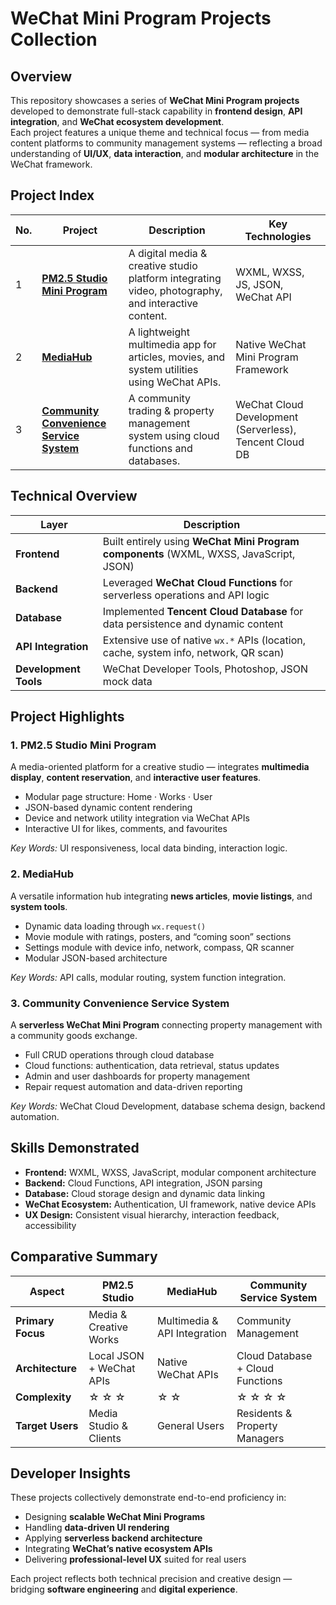 
# WeChat Mini Program Projects Collection

## Overview
This repository showcases a series of **WeChat Mini Program projects** developed to demonstrate full-stack capability in **frontend design**, **API integration**, and **WeChat ecosystem development**.  
Each project features a unique theme and technical focus — from media content platforms to community management systems — reflecting a broad understanding of **UI/UX**, **data interaction**, and **modular architecture** in the WeChat framework.



## Project Index

| No. | Project | Description | Key Technologies |
|-----|----------|--------------|------------------|
| 1 | [**PM2.5 Studio Mini Program**](./WeChat-Mini-Program/PM2.5Studio%20_WeChat%20Mini%20Program) | A digital media & creative studio platform integrating video, photography, and interactive content. | WXML, WXSS, JS, JSON, WeChat API |
| 2 | [**MediaHub**](./WeChat-Mini-Program/MediaHub_WeChat%20Mini%20Program) | A lightweight multimedia app for articles, movies, and system utilities using WeChat APIs. | Native WeChat Mini Program Framework |
| 3 | [**Community Convenience Service System**](./WeChat-Mini-Program/Community_WeChat_Miniprogram) | A community trading & property management system using cloud functions and databases. | WeChat Cloud Development (Serverless), Tencent Cloud DB |



## Technical Overview

| Layer | Description |
|--------|-------------|
| **Frontend** | Built entirely using **WeChat Mini Program components** (WXML, WXSS, JavaScript, JSON) |
| **Backend** | Leveraged **WeChat Cloud Functions** for serverless operations and API logic |
| **Database** | Implemented **Tencent Cloud Database** for data persistence and dynamic content |
| **API Integration** | Extensive use of native `wx.*` APIs (location, cache, system info, network, QR scan) |
| **Development Tools** | WeChat Developer Tools, Photoshop, JSON mock data |



## Project Highlights

### 1. PM2.5 Studio Mini Program
A media-oriented platform for a creative studio — integrates **multimedia display**, **content reservation**, and **interactive user features**.
- Modular page structure: Home · Works · User  
- JSON-based dynamic content rendering  
- Device and network utility integration via WeChat APIs  
- Interactive UI for likes, comments, and favourites  

*Key Words:* UI responsiveness, local data binding, interaction logic.



### 2. MediaHub
A versatile information hub integrating **news articles**, **movie listings**, and **system tools**.
- Dynamic data loading through `wx.request()`  
- Movie module with ratings, posters, and “coming soon” sections  
- Settings module with device info, network, compass, QR scanner  
- Modular JSON-based architecture  

*Key Words:* API calls, modular routing, system function integration.



### 3. Community Convenience Service System
A **serverless WeChat Mini Program** connecting property management with a community goods exchange.
- Full CRUD operations through cloud database  
- Cloud functions: authentication, data retrieval, status updates  
- Admin and user dashboards for property management  
- Repair request automation and data-driven reporting  

*Key Words:* WeChat Cloud Development, database schema design, backend automation.


## Skills Demonstrated
- **Frontend:** WXML, WXSS, JavaScript, modular component architecture  
- **Backend:** Cloud Functions, API integration, JSON parsing  
- **Database:** Cloud storage design and dynamic data linking  
- **WeChat Ecosystem:** Authentication, UI framework, native device APIs  
- **UX Design:** Consistent visual hierarchy, interaction feedback, accessibility  



## Comparative Summary

| Aspect | PM2.5 Studio | MediaHub | Community Service System |
|--------|---------------|-----------|---------------------------|
| **Primary Focus** | Media & Creative Works | Multimedia & API Integration | Community Management |
| **Architecture** | Local JSON + WeChat APIs | Native WeChat APIs | Cloud Database + Cloud Functions |
| **Complexity** | ☆ ☆ ☆ | ☆ ☆ | ☆ ☆ ☆ ☆ |
| **Target Users** | Media Studio & Clients | General Users | Residents & Property Managers |



## Developer Insights
These projects collectively demonstrate end-to-end proficiency in:
- Designing **scalable WeChat Mini Programs**  
- Handling **data-driven UI rendering**  
- Applying **serverless backend architecture**  
- Integrating **WeChat’s native ecosystem APIs**  
- Delivering **professional-level UX** suited for real users

Each project reflects both technical precision and creative design — bridging **software engineering** and **digital experience**.

